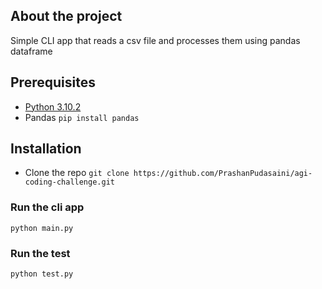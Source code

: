## About the project

Simple CLI app that reads a csv file and processes them using pandas dataframe

## Prerequisites

* [Python 3.10.2](https://www.python.org/downloads/)
* Pandas
`pip install pandas`

## Installation

* Clone the repo
  `git clone https://github.com/PrashanPudasaini/agi-coding-challenge.git`

### Run the cli app

`python main.py`

### Run the test

`python test.py`
